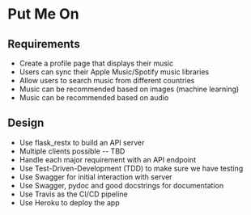 # Put Me On

## Requirements

- Create a profile page that displays their music
- Users can sync their Apple Music/Spotify music libraries
- Allow users to search music from different countries
- Music can be recommended based on images (machine learning)
- Music can be recommended based on audio

## Design

- Use flask_restx to build an API server
- Multiple clients possible -- TBD
- Handle each major requirement with an API endpoint
- Use Test-Driven-Development (TDD) to make sure we have testing
- Use Swagger for initial interaction with server
- Use Swagger, pydoc and good docstrings for documentation
- Use Travis as the CI/CD pipeline
- Use Heroku to deploy the app
